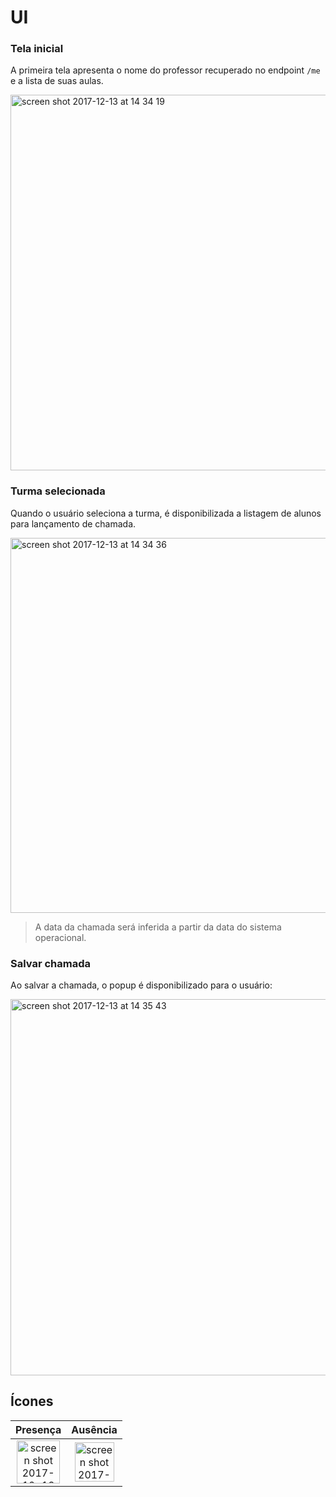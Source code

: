 # UI

### Tela inicial

A primeira tela apresenta o nome do professor recuperado no endpoint `/me` e a lista de suas aulas.

<img width="601" alt="screen shot 2017-12-13 at 14 34 19" src="https://user-images.githubusercontent.com/664138/33950601-fb21c874-e013-11e7-91d3-7d41acadf7aa.png">

### Turma selecionada

Quando o usuário seleciona a turma, é disponibilizada a listagem de alunos para lançamento de chamada.

<img width="600" alt="screen shot 2017-12-13 at 14 34 36" src="https://user-images.githubusercontent.com/664138/33950609-00aca67e-e014-11e7-89c2-2a5824607b4f.png">

> A data da chamada será inferida a partir da data do sistema operacional.

### Salvar chamada

Ao salvar a chamada, o popup é disponibilizado para o usuário:

<img width="602" alt="screen shot 2017-12-13 at 14 35 43" src="https://user-images.githubusercontent.com/664138/33950639-0e30f78c-e014-11e7-902e-1f8bc1368b19.png">

## Ícones

| Presença  	|  Ausência 	|
|:-:	|:-:	|
| <img width="69" alt="screen shot 2017-12-13 at 14 35 02" src="https://user-images.githubusercontent.com/664138/33950642-11979962-e014-11e7-9041-dfd93e2b865c.png"> | <img width="63" alt="screen shot 2017-12-13 at 14 35 34" src="https://user-images.githubusercontent.com/664138/33950657-16720b8e-e014-11e7-90f5-a4bf65b20d3b.png"> |
